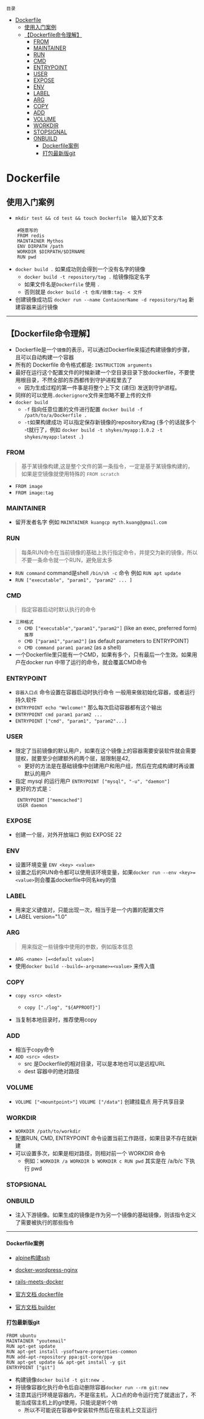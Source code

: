 `目录`
- [Dockerfile](#dockerfile)
    - [使用入门案例](#使用入门案例)
    - [【Dockerfile命令理解】](#dockerfile命令理解)
        - [FROM](#from)
        - [MAINTAINER](#maintainer)
        - [RUN](#run)
        - [CMD](#cmd)
        - [ENTRYPOINT](#entrypoint)
        - [USER](#user)
        - [EXPOSE](#expose)
        - [ENV](#env)
        - [LABEL](#label)
        - [ARG](#arg)
        - [COPY](#copy)
        - [ADD](#add)
        - [VOLUME](#volume)
        - [WORKDIR](#workdir)
        - [STOPSIGNAL](#stopsignal)
        - [ONBUILD](#onbuild)
            - [Dockerfile案例](#dockerfile案例)
            - [打包最新版git](#打包最新版git)

# Dockerfile
## 使用入门案例
- `mkdir test && cd test && touch Dockerfile ` 输入如下文本
```
    #随意写的
    FROM redis
    MAINTAINER Mythos
    ENV DIRPATH /path
    WORKDIR $DIRPATH/$DIRNAME
    RUN pwd
```
- `docker build .` 如果成功则会得到一个没有名字的镜像
    - `docker build -t repository/tag .` 给镜像指定名字
    - 如果文件名是`Dockerfile` 使用 `.` 
    - 否则就是 `docker build -t 仓库/镜像:tag- < 文件`
- 创建镜像成功后 `docker run --name ContainerName -d repository/tag` 新建容器来运行镜像

***************************
## 【Dockerfile命令理解】
- Dockerfile是一个`镜像`的表示，可以通过Dockerfile来描述构建镜像的步骤，且可以自动构建一个容器
- 所有的 Dockerfile 命令格式都是: `INSTRUCTION arguments` 
- 最好在运行这个配置文件的时候新建一个空目录目录下放dockerfile，不要使用根目录，不然全部的东西都传到守护进程里去了
    - 因为生成过程的第一件事是将整个上下文 (递归) 发送到守护进程。
- 同样的可以使用`.dockerignore`文件来忽略不要上传的文件
- `docker build` 
    - `-f` 指向任意位置的文件进行配置 `docker build -f /path/to/a/Dockerfile .`
    - `-t`如果构建成功 可以指定保存新镜像的repository和tag (多个的话就多个 -t就行了，例如 `docker build -t shykes/myapp:1.0.2 -t shykes/myapp:latest .`)

### FROM 
> 基于某镜像构建,这是整个文件的第一条指令，一定是基于某镜像构建的，如果是空镜像就使用特殊的 `FROM scratch`

- `FROM image`
- `FROM image:tag`

### MAINTAINER
- 留开发者名字 例如 `MAINTAINER kuangcp myth.kuang@gmail.com`

### RUN
> 每条RUN命令在当前镜像的基础上执行指定命令，并提交为新的镜像，所以不要一条命令就一个RUN，避免层太多

- `RUN command` command是shell `/bin/sh -c` 命令 例如 `RUN apt update`  
- `RUN ["executable", "param1", "param2" ... ]`

### CMD
> 指定容器启动时默认执行的命令

- `三种格式`
    - `CMD ["executable","param1","param2"]` (like an exec, preferred form) `推荐`
    - `CMD ["param1","param2"]` (as default parameters to ENTRYPOINT)
    - `CMD command param1 param2` (as a shell)
- 一个Dockerfile里只能有一个CMD，如果有多个，只有最后一个生效。如果用户在docker run 中带了运行的命令，就会覆盖CMD命令

### ENTRYPOINT
- `容器入口点` 命令设置在容器启动时执行命令 一般用来做初始化容器，或者运行持久软件
- `ENTRYPOINT echo "Welcome!"` 那么每次启动容器都有这个输出
- `ENTRYPOINT cmd param1 param2 ...`
- `ENTRYPOINT ["cmd", "param1", "param2"...]`

### USER
- 限定了当前镜像的默认用户，如果在这个镜像上的容器需要安装软件就会需要提权，就要至少创建额外的两个层，层限制是42,
    - 更好的方法是在基础镜像中创建用户和用户组，然后在完成构建时再设置默认的用户
- 指定 mysql 的运行用户 `ENTRYPOINT ["mysql", "-u", "daemon"]`
- 更好的方式是：
```
    ENTRYPOINT ["memcached"]
    USER daemon
```

### EXPOSE
- 创建一个层，对外开放端口 例如 EXPOSE 22

### ENV
- 设置环境变量 `ENV <key> <value>`
- 设置之后的RUN命令都可以使用该环境变量，如果`docker run --env <key>=<value>`则会覆盖dockerfile中同名key的值

### LABEL
- 用来定义键值对，只能出现一次，相当于是一个内置的配置文件
- LABEL version="1.0"

### ARG
> 用来指定一些镜像中使用的参数，例如版本信息 

-  `ARG <name> [=<default value>]`
- 使用`docker build --build=-arg<name>=<value>` 来传入值

### COPY
- `copy <src> <dest>`
    - `copy ["./log", "${APPROOT}"]`

- 当复制本地目录时，推荐使用copy

### ADD
- 相当于copy命令
- `ADD <src> <dest>` 
    - src 是Dockerfile的相对目录，可以是本地也可以是远程URL
    - dest 容器中的绝对路径

### VOLUME
- `VOLUME ["<mountpoint>"]` `VOLUME ["/data"]` 创建挂载点 用于共享目录

### WORKDIR
- `WORKDIR /path/to/workdir`
- 配置RUN, CMD, ENTRYPOINT 命令设置当前工作路径，如果目录不存在就新建
- 可以设置多次，如果是相对路径，则相对前一个 WORKDIR 命令
    - 例如：`WORKDIR /a WORKDIR b WORKDIR c RUN pwd` 其实是在 /a/b/c 下执行 pwd

### STOPSIGNAL


### ONBUILD
- 注入下游镜像。如果生成的镜像是作为另一个镜像的基础镜像，则该指令定义了需要被执行的那些指令

******************************************
#### Dockerfile案例
- [alpine构建ssh](/Linux/Docker/alpine/Dockerfile)
- [docker-wordpress-nginx](https://github.com/eugeneware/docker-wordpress-nginx)
- [rails-meets-docker](https://github.com/gemnasium/rails-meets-docker)

- [官方文档 dockerfile](https://www.docker.io/learn/dockerfile/)
- [官方文档 builder](http://docs.docker.io/reference/builder/)

#### 打包最新版git
```
FROM ubuntu
MAINTAINER "youtemail"
RUN apt-get update
RUN apt-get install -ysoftware-properties-common
RUN add-apt-repository ppa:git-core/ppa
RUN apt-get update && apt-get install -y git
ENTRYPOINT ["git"]
```
- 构建镜像`docker build -t git:new .`
- 将镜像容器化执行命令后自动删除容器`docker run --rm git:new`
- 注意其运行环境是容器内，不是宿主机，入口点的命令运行完了就退出了，不能当成宿主机上的git使用，只能说是听个响
    - 所以不可能说在容器中安装软件然后在宿主机上交互运行

